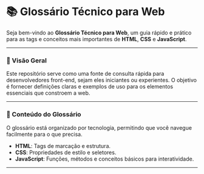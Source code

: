 # 📚 Glossário Técnico para Web

Seja bem-vindo ao **Glossário Técnico para Web**, um guia rápido e prático para as tags e conceitos mais importantes de **HTML**, **CSS** e **JavaScript**.

---

### 🌟 Visão Geral

Este repositório serve como uma fonte de consulta rápida para desenvolvedores front-end, sejam eles iniciantes ou experientes. O objetivo é fornecer definições claras e exemplos de uso para os elementos essenciais que constroem a web.

---

### 📖 Conteúdo do Glossário

O glossário está organizado por tecnologia, permitindo que você navegue facilmente para o que precisa.

* **HTML**: Tags de marcação e estrutura.
* **CSS**: Propriedades de estilo e seletores.
* **JavaScript**: Funções, métodos e conceitos básicos para interatividade.

---
